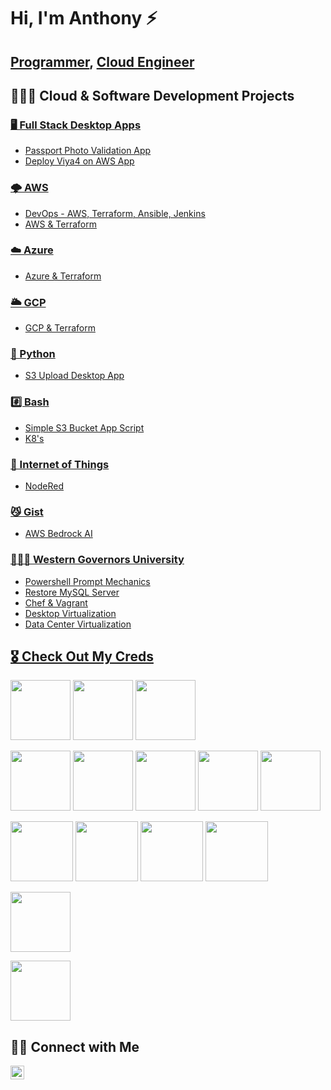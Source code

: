 # Hi, I'm Anthony ⚡️

## [Programmer](https://github.com/addnightowl), [Cloud Engineer](https://www.linkedin.com/in/anthony-dewayne-davis/)

## 👨🏾‍💻 Cloud & Software Development Projects

### [🖥️ Full Stack Desktop Apps](https://github.com/addnightowl/Full-Stack-Desktop-Apps)

- [Passport Photo Validation App](https://github.com/addnightowl/Full-Stack-Desktop-Apps/tree/main/Cloud-Mania-Passport-Photo-Validation)
- [Deploy Viya4 on AWS App]()

### [🌩️ AWS](https://github.com/addnightowl/AWS)

- [DevOps - AWS, Terraform, Ansible, Jenkins]()
- [AWS & Terraform]()

### [☁️ Azure](https://github.com/addnightowl/AZURE)

- [Azure & Terraform]()

### [🌥️ GCP](https://github.com/addnightowl/GCP)

- [GCP & Terraform]()

### [🐍 Python](https://github.com/addnightowl/PYTHON)

- [S3 Upload Desktop App](https://github.com/addnightowl/PYTHON/blob/main/s3-upload-desktop-app/README.md)

### [#️⃣ Bash](https://github.com/addnightowl/BASH)

- [Simple S3 Bucket App Script](https://github.com/addnightowl/BASH/blob/main/S3-Bucket-App/README.md)
- [K8's]()

### [🛜 Internet of Things](https://github.com/addnightowl/InternetOfThings)

- [NodeRed]()

### [😼 Gist](https://gist.github.com/addnightowl)

- [AWS Bedrock AI](https://gist.github.com/addnightowl/0f08429a602ff84cf3b8ec7e0fdb8576)

### [👨🏾‍🎓 Western Governors University](https://github.com/addnightowl/WesternGovernorsUniversity)

- [Powershell Prompt Mechanics](https://github.com/addnightowl/WesternGovernorsUniversity/blob/main/powershell-prompt-mechanics/README.md)
- [Restore MySQL Server](https://github.com/addnightowl/WesternGovernorsUniversity/blob/main/restore-mysql-server/README.md)
- [Chef & Vagrant](https://github.com/addnightowl/WesternGovernorsUniversity/blob/main/chef-and-vagrant/README.md)
- [Desktop Virtualization](https://github.com/addnightowl/WesternGovernorsUniversity/blob/main/desktop-virtualization/README.md) 
- [Data Center Virtualization](https://github.com/addnightowl/WesternGovernorsUniversity/blob/main/data-center-virtualization/README.md)

## [🎖️ Check Out My Creds]("https://www.credly.com/users/anthony-davis.3e6d958f")

[<img width="96px" height="96px" src="https://i.imgur.com/BDUeH4d.png"/>][aws-certified-cloud-practioncer]
[<img width="96px" height="96px" src="https://i.imgur.com/3qNkxZ7.png"/>][aws-certified-sysops-administrator-associate]
[<img width="96px" height="96px" src="https://i.imgur.com/8G9z5et.png"/>][aws-certified-solutions-architect-associate]

[<img width="96px" height="96px" src="https://i.imgur.com/ctp3rE9.png"/>][comptia-a-]
[<img width="96px" height="96px" src="https://i.imgur.com/3WvLzzJ.png"/>][comptia-network-]
[<img width="96px" height="96px" src="https://i.imgur.com/bXyNOIM.png"/>][comptia-security-]
[<img width="96px" height="96px" src="https://i.imgur.com/plveJak.png"/>][comptia-cloud-]
[<img width="96px" height="96px" src="https://i.imgur.com/J0uaXga.png"/>][comptia-project-]

[<img width="100px" height="96px" src="https://i.imgur.com/sOd9qUS.png"/>][comptia-it-operations-specialist]
[<img width="100px" height="96px" src="https://i.imgur.com/dMMajZB.png"/>][comptia-secure-infrastructure-specialist]
[<img width="100px" height="96px" src="https://i.imgur.com/0hiAOML.png"/>][comptia-secure-cloud-professional]
[<img width="100px" height="96px" src="https://i.imgur.com/2sUVjnr.png"/>][comptia-cloud-admin-professional]

[<img width="96px" height="96px" src="https://i.imgur.com/2NBFcg6.png"/>][lpi-linux-essentials]

[<img width="96px" height="96px" src="https://i.imgur.com/IgpFJel.png"/>][axelos-itilv4]

[aws-certified-cloud-practioncer]: https://www.credly.com/badges/2f1f7300-d9f2-4361-8556-a0ed80db72af/public_url
[aws-certified-sysops-administrator-associate]: https://www.credly.com/badges/0b9aec07-0e1d-4be3-9a68-82bd79b84f91/public_url
[aws-certified-solutions-architect-associate]: https://www.credly.com/badges/894309c4-252d-4cd8-b14d-41d95a885e69/public_url
[comptia-a-]: https://www.credly.com/badges/d671bd5f-1152-4903-b6fe-e94e70084afd/public_url
[comptia-network-]: https://www.credly.com/badges/9f01e45a-0f86-4ae3-ab3b-6245d30d0b34/public_url
[comptia-security-]: https://www.credly.com/badges/e01366fb-9b5b-476c-89c1-48d2d6419a51/public_url
[comptia-cloud-]: https://www.credly.com/badges/2e257cd1-a960-4dcd-8595-e388e3f88fd2/public_url
[comptia-project-]: https://www.credly.com/badges/8a393773-cbb1-4aa4-b4b5-2ec0880fa22e/public_url
[comptia-it-operations-specialist]: https://www.credly.com/badges/024815aa-01da-42a9-9ccf-7629f0b19bcf/public_url
[comptia-secure-infrastructure-specialist]: https://www.credly.com/badges/47278736-f83f-4ffb-9dfb-4d00bea3a7e8/public_url
[comptia-secure-cloud-professional]: https://www.credly.com/badges/738e155c-6de4-4244-b2cc-c61ff9e06d11/public_url
[comptia-cloud-admin-professional]: https://www.credly.com/badges/1fef430c-65c3-4c68-a2c4-00e620328c23/public_url
[lpi-linux-essentials]: https://cs.lpi.org/caf/Xamman/certification/verify/LPI000499425/5sldx54uea
[axelos-itilv4]: https://www.credly.com/badges/a168f222-b75a-4dc7-817a-32d0f9991d8e/public_url

## 🤳🏾 Connect with Me

[<img width="22px" src="https://cdn.jsdelivr.net/npm/simple-icons@v3/icons/linkedin.svg" />][linkedin]

[linkedin]: https://www.linkedin.com/in/anthony-dewayne-davis/
